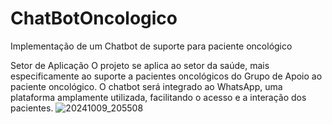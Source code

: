 # ChatBotOncologico
Implementação de um Chatbot de suporte para paciente oncológico

Setor de Aplicação
O projeto se aplica ao setor da saúde, mais especificamente ao suporte a pacientes oncológicos do Grupo de Apoio ao paciente oncológico. 
O chatbot será integrado ao WhatsApp, uma plataforma amplamente utilizada, facilitando o acesso e a interação dos pacientes.
![20241009_205508](https://github.com/user-attachments/assets/b70c83c2-207e-4c68-85d6-0ae782d9d434)
